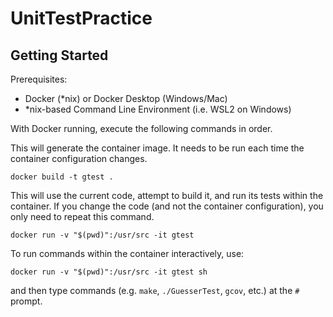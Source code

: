 # UnitTestPractice

## Getting Started

Prerequisites:
* Docker (\*nix) or Docker Desktop (Windows/Mac)
* \*nix-based Command Line Environment (i.e. WSL2 on Windows)

With Docker running, execute the following commands in order.

This will generate the container image. It needs to be run each time the
container configuration changes.

`docker build -t gtest .`

This will use the current code, attempt to build it, and run its tests
within the container. If you change the code (and not the container
configuration), you only need to repeat this command.

`docker run -v "$(pwd)":/usr/src -it gtest`

To run commands within the container interactively, use:

`docker run -v "$(pwd)":/usr/src -it gtest sh`

and then type commands (e.g. `make`, `./GuesserTest`, `gcov`, etc.) at the `#` prompt.
